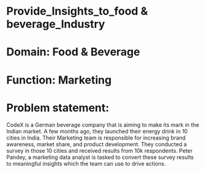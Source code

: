 # Provide_Insights_to_food & beverage_Industry

# Domain: Food & Beverage  

# Function: Marketing  

# Problem statement:
CodeX is a German beverage company that is aiming to make its mark in the Indian market. 
A few months ago, they launched their energy drink in 10 cities in India.
Their Marketing team is responsible for increasing brand awareness, market share, and product development. 
They conducted a survey in those 10 cities and received results from 10k respondents. 
Peter Pandey, a marketing data analyst is tasked to convert these survey results to meaningful insights which the team can use to drive actions.
